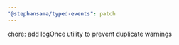 ```yaml
---
"@stephansama/typed-events": patch
---
```


chore: add logOnce utility to prevent duplicate warnings

